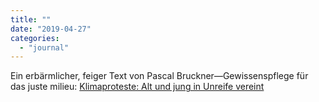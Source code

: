 ```yaml
---
title: ""
date: "2019-04-27"
categories: 
  - "journal"
---
```


Ein erbärmlicher, feiger Text von Pascal Bruckner—Gewissenspflege für das juste milieu: [Klimaproteste: Alt und jung in Unreife vereint](https://www.nzz.ch/feuilleton/klimaproteste-alt-und-jung-in-unreife-vereint-ld.1476994 "Klimaproteste: Alt und jung in Unreife vereint")
